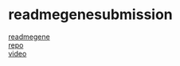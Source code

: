 # readmegenesubmission
 <p><a href="https://shelbybridwell.github.io/readmegene/">readmegene</a>
    <br><a href="https://github.com/shelbybridwell/readmegene/">repo</a>    
    <br><a href="chrome-extension://nocepbfomlobkggpnokaimlijaeapjph/recording-recovery.html">video</a>
    </p>
